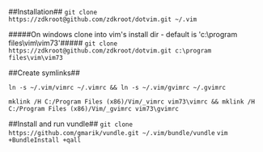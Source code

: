 ##Installation##
`git clone https://zdkroot@github.com/zdkroot/dotvim.git ~/.vim`

#####On windows clone into vim's install dir - default is 'c:\program files\vim\vim73'#####
`git clone https://zdkroot@github.com/zdkroot/dotvim.git c:\program files\vim\vim73`

##Create symlinks##

`ln -s ~/.vim/vimrc ~/.vimrc && ln -s ~/.vim/gvimrc ~/.gvimrc`
	
`mklink /H C:/Program Files (x86)/Vim/_vimrc vim73\vimrc && mklink /H C:/Program Files (x86)/Vim/_gvimrc vim73\gvimrc`

##Install and run vundle##
`git clone https://github.com/gmarik/vundle.git ~/.vim/bundle/vundle`
`vim +BundleInstall +qall`
